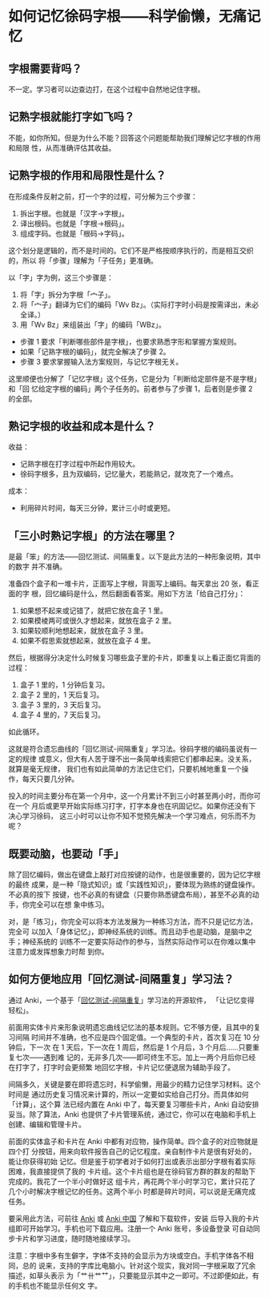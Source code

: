 # 如何记忆徐码字根——科学偷懒，无痛记忆

## 字根需要背吗？

不一定。学习者可以边查边打，在这个过程中自然地记住字根。

## 记熟字根就能打字如飞吗？

不能，如你所知。但是为什么不能？回答这个问题能帮助我们理解记忆字根的作用和局限
性，从而准确评估其收益。

## 记熟字根的作用和局限性是什么？

在形成条件反射之前，打一个字的过程，可分解为三个步骤：

1. 拆出字根。也就是「汉字→字根」。
2. 译出根码。也就是「字根→根码」。
3. 组成字码。也就是「根码→字码」。

这个划分是逻辑的，而不是时间的。它们不是严格按顺序执行的，而是相互交织的，所以
将「步骤」理解为「子任务」更准确。

以「字」字为例，这三个步骤是：

1. 将「字」拆分为字根「宀子」。
2. 将「宀子」翻译为它们的编码「Wv Bz」。（实际打字时小码是按需译出，未必全译。）
3. 用「Wv Bz」来组装出「字」的编码「WBz」。

- 步骤 1 要求「判断哪些部件是字根」，也要求熟悉字形和掌握方案规则。
- 如果「记熟字根的编码」，就完全解决了步骤 2。
- 步骤 3 要求掌握输入法方案规则，与记忆字根无关。

这里顺便也分解了「记忆字根」这个任务，它是分为「判断给定部件是不是字根」和「回
忆给定字根的编码」两个子任务的。前者参与了步骤 1，后者则是步骤 2 的全部。

## 熟记字根的收益和成本是什么？

收益：

- 记熟字根在打字过程中所起作用较大。
- 徐码字根多，且为双编码，记忆量大，若能熟记，就攻克了一个难点。

成本：

- 利用碎片时间，每天三分钟，累计三小时或更短。

## 「三小时熟记字根」的方法在哪里？

是最「笨」的方法——回忆测试、间隔重复。以下是此方法的一种形象说明，其中的数字
并不准确。

准备四个盒子和一堆卡片，正面写上字根，背面写上编码。每天拿出 20 张，看正面的字
根，回忆编码是什么，然后翻面看答案。用如下方法「给自己打分」：

1. 如果想不起来或记错了，就把它放在盒子 1 里。
1. 如果模棱两可或很久才想起来，就放在盒子 2 里。
1. 如果较顺利地想起来，就放在盒子 3 里。
1. 如果不假思索就想起来，就放在盒子 4 里。

然后，根据得分决定什么时候复习哪些盒子里的卡片，即重复以上看正面忆背面的过程：

1. 盒子 1 里的，1 分钟后复习。
1. 盒子 2 里的，1 天后复习。
1. 盒子 3 里的，3 天后复习。
1. 盒子 4 里的，7 天后复习。

如此循环。

这就是符合遗忘曲线的「回忆测试-间隔重复」学习法。徐码字根的编码虽说有一定的规律
或意义，但大有人苦于理不出一条简单线索把它们都串起来。没关系，就算是毫无规律，
我们也有如此简单的方法记住它们，只要机械地重复一个操作，每天只要几分钟。

投入的时间主要分布在第一个月中，这一个月累计不到三小时甚至两小时，而你可在一个
月后或更早开始实际练习打字，打字本身也在巩固记忆。如果你还没有下决心学习徐码，
这三小时可以让你不知不觉预先解决一个学习难点，何乐而不为呢？

## 既要动脑，也要动「手」

除了回忆编码，做出在键盘上敲打对应按键的动作，也是很重要的，因为记忆字根的最终
成果，是一种「隐式知识」或「实践性知识」，要体现为熟练的键盘操作。不必真的按下
按键，也不必真的有键盘（只要你熟悉键盘布局），甚至不必真的动手，你完全可以在想
象中练习。

对，是「练习」，你完全可以将本方法发展为一种练习方法，而不只是记忆方法，完全可
以加入「身体记忆」，即神经系统的训练。而且动手也是动脑，是脑中之手；神经系统的
训练不一定要实际动作的参与，当然实际动作可以在你难以集中注意力或发挥想象力时帮
到你。

## 如何方便地应用「回忆测试-间隔重复」学习法？

通过 Anki，一个基于「[回忆测试-间隔重复][Anki主动回忆测试]」学习法的开源软件，
「让记忆变得轻松」。

[Anki主动回忆测试]: <http://www.ankichina.net/manual/anki/#主动回忆测试>

前面用实体卡片来形象说明遗忘曲线记忆法的基本规则。它不够方便，且其中的复习间隔
时间并不准确，也不应是四个固定值。一个典型的卡片，首次复习在 10 分钟后，下一次
在 1 天后，下一次在 1 周后，然后是 1 个月后，3 个月后……只要重复七次——遇到难
记的，无非多几次——即可终生不忘。加上一两个月后你已经在打字了，打字时会更频繁
地回忆字根，卡片记忆便退居为辅助手段了。

间隔多久，关键是要在即将遗忘时，科学偷懒，用最少的精力记住学习材料。这个时间是
通过历史复习情况来计算的，所以一定要如实给自己打分。而具体如何「计算」，这个算
法已经内置在 Anki 中了，每天要复习哪些卡片，Anki 自动安排妥当。除了算法，Anki
也提供了卡片管理系统，通过它，你可以在电脑和手机上创建、编辑和管理卡片。

前面的实体盒子和卡片在 Anki 中都有对应物，操作简单。四个盒子的对应物就是四个打
分按钮，用来向软件报告自己的记忆程度。亲自制作卡片是很有好处的，能让你获得初始
记忆。但是鉴于初学者对于如何打出或表示出部分字根有着实际困难，我直接提供了我的
卡片组。这个卡片组也是在徐码官方群的群友的帮助下完成的。我花了一个半小时做好这
组卡片，再花两个半小时学习它，累计只花了几个小时解决字根记忆的任务。这两个半小
时都是碎片时间，可以说是无痛完成任务。

要采用此方法，可前往 [Anki][Anki] 或 [Anki 中国][Anki中国] 了解和下载软件，安装
后导入我的卡片组即可开始学习。手机也可下载应用。注册一个 Anki 账号，多设备登录
可自动同步卡片和学习进度，随时随地接续学习。

[Anki]: https://apps.ankiweb.net/
[Anki中国]: http://www.ankichina.net/

注意：字根中多有生僻字，字体不支持的会显示为方块或空白。手机字体各不相同，总的
说来，支持的字库比电脑小。针对这个现实，我对同一字根采取了冗余描述，如草头表示
为「艹卄⺾⺿」，只要能显示其中之一即可。不过即便如此，有的手机也不能显示任何文
字。
